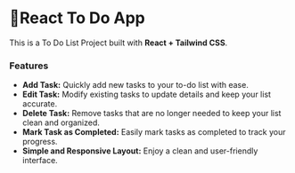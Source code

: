 # 📝React To Do App

This is a To Do List Project built with **React + Tailwind CSS**.

### Features
- **Add Task:** Quickly add new tasks to your to-do list with ease.
- **Edit Task:** Modify existing tasks to update details and keep your list accurate.
- **Delete Task:** Remove tasks that are no longer needed to keep your list clean and organized.
- **Mark Task as Completed:** Easily mark tasks as completed to track your progress.
- **Simple and Responsive Layout:** Enjoy a clean and user-friendly interface.
